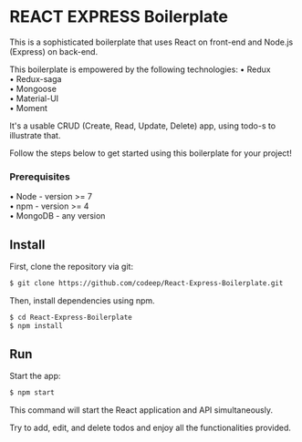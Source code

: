 # REACT EXPRESS Boilerplate

This is a sophisticated boilerplate that uses React on front-end and Node.js (Express) on back-end.

This boilerplate is empowered by the following technologies:
• Redux  
• Redux-saga  
• Mongoose  
• Material-UI  
• Moment  

It's a usable CRUD (Create, Read, Update, Delete) app, using todo-s to illustrate that.

Follow the steps below to get started using this boilerplate for your project!

### Prerequisites
• Node - version >= 7  
• npm - version >= 4  
• MongoDB - any version

## Install

First, clone the repository via git:
```bash
$ git clone https://github.com/codeep/React-Express-Boilerplate.git
```
Then, install dependencies using npm.
```bash
$ cd React-Express-Boilerplate
$ npm install
```
## Run

Start the app:
```bash
$ npm start
```
This command will start the React application and API simultaneously.

Try to add, edit, and delete todos and enjoy all the functionalities provided.
